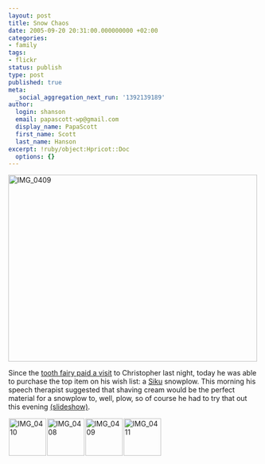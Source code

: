 ```yaml
---
layout: post
title: Snow Chaos
date: 2005-09-20 20:31:00.000000000 +02:00
categories:
- family
tags:
- flickr
status: publish
type: post
published: true
meta:
  _social_aggregation_next_run: '1392139189'
author:
  login: shanson
  email: papascott-wp@gmail.com
  display_name: PapaScott
  first_name: Scott
  last_name: Hanson
excerpt: !ruby/object:Hpricot::Doc
  options: {}
---
```

<p><a href="http://www.flickr.com/photos/papascott/45073688/" title="Photo Sharing"><img src="http://static.flickr.com/30/45073688_f69334f7c3.jpg" width="500" height="375" alt="IMG_0409" /></a></p>
<p>Since the <a href="http://www.papascott.de/archives/2005/09/19/before-and-after/">tooth fairy paid a visit</a> to Christopher last night, today he was able to purchase the top item on his wish list: a <a href="http://www.siku.de/">Siku</a> snowplow. This morning his speech therapist suggested that shaving cream would be the perfect material for a snowplow to, well, plow, so of course he had to try that out this evening <a href="http://www.flickr.com/photos/papascott/sets/985240/show/">(slideshow)</a>.</p>
<p><a href="http://www.flickr.com/photos/papascott/45073868/in/set-985240/" title="IMG_0410"><img src="http://static.flickr.com/30/45073868_1e1ee11a9b_s.jpg" alt="IMG_0410" width="75" height="75" style="margin: 1px;" /></a><a href="http://www.flickr.com/photos/papascott/45073485/in/set-985240/" title="IMG_0408"><img src="http://static.flickr.com/24/45073485_b61141e3e5_s.jpg" alt="IMG_0408" width="75" height="75" style="margin: 1px;" /></a><a href="http://www.flickr.com/photos/papascott/45073688/in/set-985240/" title="IMG_0409"><img src="http://static.flickr.com/30/45073688_f69334f7c3_s.jpg" alt="IMG_0409" width="75" height="75" style="margin: 1px;" /></a><a href="http://www.flickr.com/photos/papascott/45074115/in/set-985240/" title="IMG_0411"><img src="http://static.flickr.com/31/45074115_d3b0ed762b_s.jpg" alt="IMG_0411" width="75" height="75" style="margin: 1px;" /></a></p>
